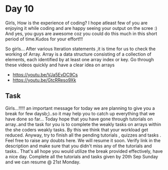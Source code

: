 # Day 10


Girls,
How is the experience of coding? I hope atleast few of you are enjoying it while coding and are happy seeing your output on the scree :)
And yes, you guys are awesome coz you could do this much in this short period of time.Kudos for your effort!!!

So girls...
After various Iteration statements ,it is time for us to check the working of Array.
Array is a data structure consisting of a collection of elements, each identified by at least one array index or key.
Go through these videos quickly and have a clear idea on arrays

- https://youtu.be/VJa5EvDC9Cs
- https://youtu.be/GtcRReso9Xk




## Task

Girls...!!!!! an important message for today we are planning to give you a break for few daysb;)..so it may help you to catch up everything that we have done so far...
Today hope that you have gone through tutorials on array..and the task for you is to complete the weakly tasks on arrays within the she coders weakly tasks. By this we think that your workload get reduced. 
Anyway, try to finish all the pending tutorials , quizzes and tasks . Feel free to raise any doubts here. We will resume it soon.
Verify link in the description and make sure that you didn't miss any of the tutorials and tasks..
That's all hope you would utilize the break provided effectively, have a nice day.
Complete all the tutorials and tasks given by 20th Sep Sunday and we can resume @ 21st Monday.
